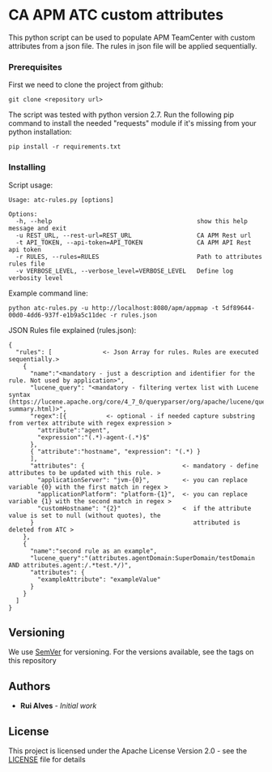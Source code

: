 # CA APM ATC custom attributes 

This python script can be used to populate APM TeamCenter with custom attributes from a json file. 
The rules in json file will be applied sequentially.

### Prerequisites
First we need to clone the project from github:
```
git clone <repository url> 
```
The script was tested with python version 2.7. 
Run the following pip command to install the needed "requests" module
 if it's missing from your python installation:
```
pip install -r requirements.txt
```

### Installing

Script usage:
```
Usage: atc-rules.py [options]

Options:
  -h, --help                                        show this help message and exit
  -u REST_URL, --rest-url=REST_URL                  CA APM Rest url
  -t API_TOKEN, --api-token=API_TOKEN               CA APM API Rest api token
  -r RULES, --rules=RULES                           Path to attributes rules file
  -v VERBOSE_LEVEL, --verbose_level=VERBOSE_LEVEL   Define log verbosity level
```
Example command line:
```
python atc-rules.py -u http://localhost:8080/apm/appmap -t 5df89644-00d0-4dd6-937f-e1b9a5c11dec -r rules.json
```

JSON Rules file explained (rules.json):

```
{
  "rules": [              <- Json Array for rules. Rules are executed sequentially.>
    {
      "name":"<mandatory - just a description and identifier for the rule. Not used by application>",
      "lucene_query": "<mandatory - filtering vertex list with Lucene syntax (https://lucene.apache.org/core/4_7_0/queryparser/org/apache/lucene/queryparser/classic/package-summary.html)>",
      "regex":[{           <- optional - if needed capture substring from vertex attribute with regex expression >
        "attribute":"agent",
        "expression":"(.*)-agent-(.*)$"
      },
      { "attribute":"hostname", "expression": "(.*) }
      ],
      "attributes": {                           <- mandatory - define attributes to be updated with this rule. >
        "applicationServer": "jvm-{0}",         <- you can replace variable {0} with the first match in regex >
        "applicationPlatform": "platform-{1}",  <- you can replace variable {1} with the second match in regex >
        "customHostname": "{2}"                 <  if the attribute value is set to null (without quotes), the 
      }                                            attributed is deleted from ATC >                      
    },                                                         
    {
      "name":"second rule as an example",
      "lucene_query":"(attributes.agentDomain:SuperDomain/testDomain AND attributes.agent:/.*test.*/)",
      "attributes": {
        "exampleAttribute": "exampleValue"
      }
    }
  ]
}
```

## Versioning

We use [SemVer](http://semver.org/) for versioning. For the versions available, see the tags on this repository 

## Authors

* **Rui Alves** - *Initial work*

## License

This project is licensed under the Apache License Version 2.0 - see the [LICENSE](LICENSE) file for details

